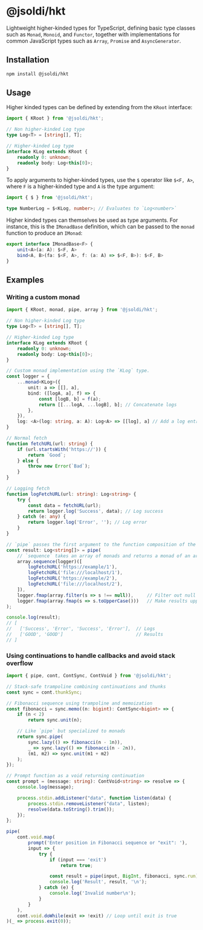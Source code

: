 # @jsoldi/hkt

Lightweight higher-kinded types for TypeScript, defining basic type classes such as `Monad`, `Monoid`, and `Functor`, together with implementations for common JavaScript types such as `Array`, `Promise` and `AsyncGenerator`.

## Installation

```sh
npm install @jsoldi/hkt
```

## Usage

Higher kinded types can be defined by extending from the `KRoot` interface:

```typescript
import { KRoot } from '@jsoldi/hkt';

// Non higher-kinded Log type
type Log<T> = [string[], T];

// Higher-kinded Log type
interface KLog extends KRoot {
    readonly 0: unknown;
    readonly body: Log<this[0]>;
}
```

To apply arguments to higher-kinded types, use the `$` operator like `$<F, A>`, where `F` is a higher-kinded type and `A` is the type argument:

```typescript
import { $ } from '@jsoldi/hkt';

type NumberLog = $<KLog, number>; // Evaluates to `Log<number>`
```

Higher kinded types can themselves be used as type arguments. For instance, this is the `IMonadBase` definition, which can be passed to the `monad` function to produce an `IMonad`:

```typescript
export interface IMonadBase<F> {
    unit<A>(a: A): $<F, A>
    bind<A, B>(fa: $<F, A>, f: (a: A) => $<F, B>): $<F, B>
}
```

## Examples

### Writing a custom monad

```typescript
import { KRoot, monad, pipe, array } from '@jsoldi/hkt';

// Non higher-kinded Log type
type Log<T> = [string[], T];

// Higher-kinded Log type
interface KLog extends KRoot {
    readonly 0: unknown;
    readonly body: Log<this[0]>;
}

// Custom monad implementation using the `KLog` type. 
const logger = {
    ...monad<KLog>({
        unit: a => [[], a], 
        bind: ([logA, a], f) => {
            const [logB, b] = f(a); 
            return [[...logA, ...logB], b]; // Concatenate logs
        },
    }),
    log: <A>(log: string, a: A): Log<A> => [[log], a] // Add a log entry
}

// Normal fetch
function fetchURL(url: string) {
    if (url.startsWith('https://')) {
        return `Good`;
    } else {
        throw new Error(`Bad`);
    }
}

// Logging fetch
function logFetchURL(url: string): Log<string> {
    try {
        const data = fetchURL(url);
        return logger.log('Success', data); // Log success
    } catch (e: any) {
        return logger.log('Error', ''); // Log error
    }
}

// `pipe` passes the first argument to the function composition of the rest
const result: Log<string[]> = pipe(
    // `sequence` takes an array of monads and returns a monad of an array    
    array.sequence(logger)([
        logFetchURL('https://example/1'),
        logFetchURL('file:///localhost/1'),
        logFetchURL('https://example/2'),
        logFetchURL('file:///localhost/2'),
    ]),
    logger.fmap(array.filter(s => s !== null)),     // Filter out null values
    logger.fmap(array.fmap(s => s.toUpperCase()))   // Make results uppercase
);

console.log(result); 
// [
//   ['Success', 'Error', 'Success', 'Error'],  // Logs
//   ['GOOD', 'GOOD']                           // Results
// ]
```

### Using continuations to handle callbacks and avoid stack overflow 

```typescript
import { pipe, cont, ContSync, ContVoid } from '@jsoldi/hkt';

// Stack-safe trampoline combining continuations and thunks
const sync = cont.thunkSync;

// Fibonacci sequence using trampoline and memoization
const fibonacci = sync.memo((n: bigint): ContSync<bigint> => {
    if (n < 2)
        return sync.unit(n);

    // Like `pipe` but specialized to monads
    return sync.pipe(
        sync.lazy(() => fibonacci(n - 1n)),
        _ => sync.lazy(() => fibonacci(n - 2n)),
        (m1, m2) => sync.unit(m1 + m2)
    );
});

// Prompt function as a void returning continuation
const prompt = (message: string): ContVoid<string> => resolve => {
    console.log(message);

    process.stdin.addListener("data", function listen(data) {
        process.stdin.removeListener("data", listen);
        resolve(data.toString().trim());
    });
};

pipe(
    cont.void.map(
        prompt('Enter position in Fibonacci sequence or "exit": '),
        input => {
            try {
                if (input === 'exit') 
                    return true;

                const result = pipe(input, BigInt, fibonacci, sync.run);
                console.log('Result', result, '\n');
            } catch (e) {
                console.log('Invalid number\n');
            }
        }
    ),
    cont.void.doWhile(exit => !exit) // Loop until exit is true
)(_ => process.exit(0));
```